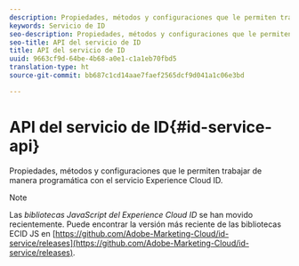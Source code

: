 ```yaml
---
description: Propiedades, métodos y configuraciones que le permiten trabajar de manera programática con el servicio Experience Cloud ID.
keywords: Servicio de ID
seo-description: Propiedades, métodos y configuraciones que le permiten trabajar de manera programática con el servicio Experience Cloud ID.
seo-title: API del servicio de ID
title: API del servicio de ID
uuid: 9663cf9d-64be-4b68-a0e1-c1a1eb70fbd5
translation-type: ht
source-git-commit: bb687c1cd14aae7faef2565dcf9d041a1c06e3bd

---
```



# API del servicio de ID{#id-service-api}

Propiedades, métodos y configuraciones que le permiten trabajar de manera programática con el servicio Experience Cloud ID.

>[!NOTE]
>
>Las *bibliotecas JavaScript del Experience Cloud ID* se han movido recientemente. Puede encontrar la versión más reciente de las bibliotecas ECID JS en [https://github.com/Adobe-Marketing-Cloud/id-service/releases](https://github.com/Adobe-Marketing-Cloud/id-service/releases).

